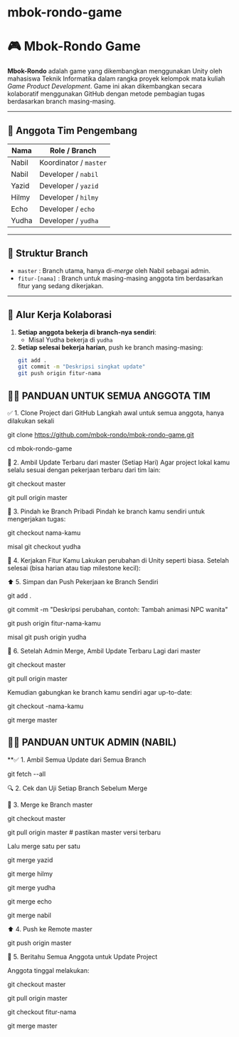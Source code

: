 # mbok-rondo-game

# 🎮 Mbok-Rondo Game

**Mbok-Rondo** adalah game yang dikembangkan menggunakan Unity oleh mahasiswa Teknik Informatika dalam rangka proyek kelompok mata kuliah *Game Product Development*. Game ini akan dikembangkan secara kolaboratif menggunakan GitHub dengan metode pembagian tugas berdasarkan branch masing-masing.

---

## 👥 Anggota Tim Pengembang

| Nama     | Role / Branch         |
|----------|-----------------------|
| Nabil    | Koordinator / `master` |
| Nabil    | Developer / `nabil` |
| Yazid    | Developer / `yazid` |
| Hilmy    | Developer / `hilmy` |
| Echo     | Developer / `echo` |
| Yudha    | Developer / `yudha` |

---

## 🌱 Struktur Branch

- `master` : Branch utama, hanya di-*merge* oleh Nabil sebagai admin.
- `fitur-[nama]` : Branch untuk masing-masing anggota tim berdasarkan fitur yang sedang dikerjakan.

---

## 🔄 Alur Kerja Kolaborasi

1. **Setiap anggota bekerja di branch-nya sendiri**:
   - Misal Yudha bekerja di `yudha`
2. **Setiap selesai bekerja harian**, push ke branch masing-masing:
   ```bash
   git add .
   git commit -m "Deskripsi singkat update"
   git push origin fitur-nama

## 👨‍💻 PANDUAN UNTUK SEMUA ANGGOTA TIM

✅ 1. Clone Project dari GitHub
Langkah awal untuk semua anggota, hanya dilakukan sekali


  git clone https://github.com/mbok-rondo/mbok-rondo-game.git 
  
  cd mbok-rondo-game
  
🔁 2. Ambil Update Terbaru dari master (Setiap Hari)
Agar project lokal kamu selalu sesuai dengan pekerjaan terbaru dari tim lain:


  git checkout master

  
  git pull origin master

  
  
🌿 3. Pindah ke Branch Pribadi
Pindah ke branch kamu sendiri untuk mengerjakan tugas:


  git checkout nama-kamu

  
  misal git checkout yudha

  
🎨 4. Kerjakan Fitur Kamu
Lakukan perubahan di Unity seperti biasa. Setelah selesai (bisa harian atau tiap milestone kecil):

⬆️ 5. Simpan dan Push Pekerjaan ke Branch Sendiri


  git add .
  
  git commit -m "Deskripsi perubahan, contoh: Tambah animasi NPC wanita"
  
  git push origin fitur-nama-kamu
  
  misal git push origin yudha
  
  
🔄 6. Setelah Admin Merge, Ambil Update Terbaru Lagi dari master

  git checkout master
  
  git pull origin master

  
Kemudian gabungkan ke branch kamu sendiri agar up-to-date:

  git checkout -nama-kamu
  
  git merge master




## 🧑‍💼 PANDUAN UNTUK ADMIN (NABIL)

**✅ 1. Ambil Semua Update dari Semua Branch

  git fetch --all

  
🔍 2. Cek dan Uji Setiap Branch Sebelum Merge


🔄 3. Merge ke Branch master

  git checkout master
  
  git pull origin master  # pastikan master versi terbaru

  
Lalu merge satu per satu

  git merge yazid
  
  git merge hilmy
  
  git merge yudha
  
  git merge echo
  
  git merge nabil
  
  
⬆️ 4. Push ke Remote master

git push origin master


📣 5. Beritahu Semua Anggota untuk Update Project

Anggota tinggal melakukan:

  git checkout master
  
  git pull origin master
  
  git checkout fitur-nama
  
  git merge master











